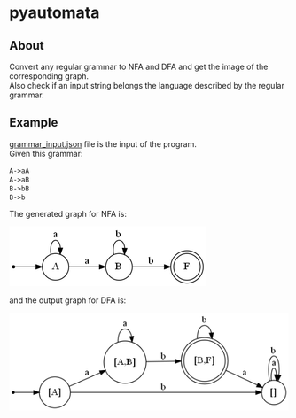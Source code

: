 # pyautomata

## About
Convert any regular grammar to NFA and DFA and get the image of the corresponding graph.  
Also check if an input string belongs the language described by the regular grammar.

## Example
[grammar_input.json](grammar_input.json) file is the input of the program.  
Given this grammar:

```
A->aA
A->aB
B->bB
B->b
```

The generated graph for NFA is:  

![NFA](/NFA.png "NFA")

and the output graph for DFA is:  

![DFA](/DFA.png "DFA")
